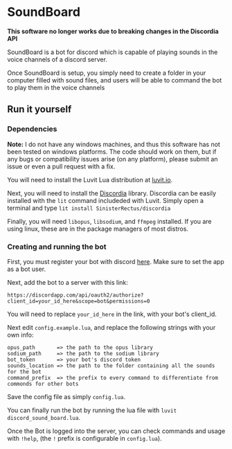# SoundBoard

**This software no longer works due to breaking changes in the Discordia API**

SoundBoard is a bot for discord which is capable of playing sounds in the
voice channels of a discord server.

Once SoundBoard is setup, you simply need to create a folder in your computer
filled with sound files, and users will be able to command the bot to
play them in the voice channels

## Run it yourself

### Dependencies

**Note:** I do not have any windows machines, and thus this software has not been tested on windows platforms. The code should work on them, but if any bugs or compatibility issues arise (on any platform), please submit an issue or even a pull request with a fix.

You will need to install the Luvit Lua distribution at
[luvit.io](https://luvit.io/).

Next, you will need to install the
[Discordia](https://github.com/SinisterRectus/Discordia) library. Discordia
can be easily installed with the ``lit`` command includeded with Luvit.
Simply open a terminal and type ``lit install SinisterRectus/discordia``

Finally, you will need ``libopus``, ``libsodium``, and ``ffmpeg`` installed.
If you are using linux, these are in the package managers of most distros.

### Creating and running the bot

First, you must register your bot with discord
[here](https://discordapp.com/developers/applications/me/create).
Make sure to set the app as a bot user.

Next, add the bot to a server with this link:
```
https://discordapp.com/api/oauth2/authorize?client_id=your_id_here&scope=bot&permissions=0
```
You will need to replace ``your_id_here`` in the link, with your bot's client_id.

Next edit ``config.example.lua``, and replace the following strings with your own info:

```
opus_path       => the path to the opus library
sodium_path     => the path to the sodium library
bot_token       => your bot's discord token
sounds_location => the path to the folder containing all the sounds for the bot
command_prefix  => the prefix to every command to differentiate from commonds for other bots
```

Save the config file as simply ``config.lua``.

You can finally run the bot by running the lua file with ``luvit discord_sound_board.lua``.

Once the Bot is logged into the server, you can check commands and usage with ``!help``, (the ``!``
prefix is configurable in ``config.lua``).
